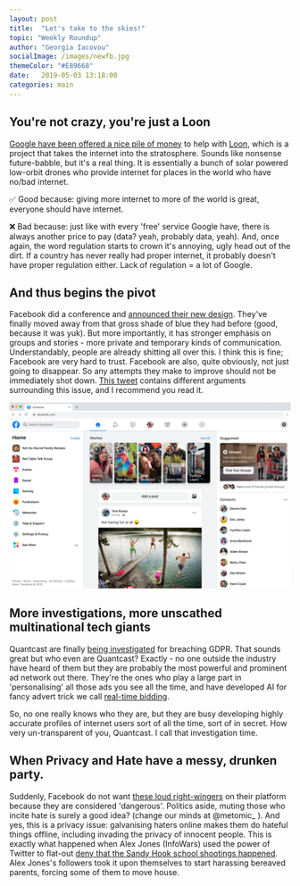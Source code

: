 ```yaml
---
layout: post
title:  "Let's take to the skies!"
topic: "Weekly Roundup"
author: "Georgia Iacovou"
socialImage: /images/newfb.jpg
themeColor: "#E89668"
date:   2019-05-03 13:18:00
categories: main
---
```

## You're not crazy, you're just a Loon

[Google have been offered a nice pile of money](https://www.bloomberg.com/news/articles/2019-04-25/softbank-unit-invests-125-million-in-alphabet-s-loon-balloons) to help with [Loon](https://x.company/projects/loon/), which is a project that takes the internet into the stratosphere. Sounds like nonsense future-babble, but it's a real thing. It is essentially a bunch of solar powered low-orbit drones who provide internet for places in the world who have no/bad internet. 

✅ Good because: giving more internet to more of the world is great, everyone should have internet.

❌ Bad because: just like with every 'free' service Google have, there is always another price to pay (data? yeah, probably data, yeah). And, once again, the word regulation starts to crown it's annoying, ugly head out of the dirt. If a country has never really had proper internet, it probably doesn't have proper regulation either. Lack of regulation = a lot of Google.

## And thus begins the pivot

Facebook did a conference and [announced their new design](https://www.nytimes.com/2019/04/30/technology/facebook-private-communication-groups.html). They've finally moved away from that gross shade of blue they had before (good, because it was yuk). But more importantly, it has stronger emphasis on groups and stories - more private and temporary kinds of communication. Understandably, people are already shitting all over this. I think this is fine; Facebook are very hard to trust. Facebook are also, quite obviously, not just going to disappear. So any attempts they make to improve should not be immediately shot down. [This tweet](https://twitter.com/systemantix/status/1123522453597229056) contains different arguments surrounding this issue, and I recommend you read it.

![](/images/newfb.jpg)

## More investigations, more unscathed multinational tech giants

Quantcast are finally [being investigated](https://techcrunch.com/2019/05/02/adtech-veteran-quantcast-is-latest-tech-giant-to-face-gdpr-privacy-probe/) for breaching GDPR. That sounds great but who even are Quantcast? Exactly - no one outside the industry have heard of them but they are probably the most powerful and prominent ad network out there. They're the ones who play a large part in 'personalising' all those ads you see all the time, and have developed AI for fancy advert trick we call [real-time bidding](https://blog.metomic.io/main/2019/03/29/RTB-fast-secret-auctions-with-your-data/html). 

So, no one really knows who they are, but they are busy developing highly accurate profiles of internet users sort of all the time, sort of in secret. How very un-transparent of you, Quantcast. I call that investigation time. 

## When Privacy and Hate have a messy, drunken party.

Suddenly, Facebook do not want [these loud right-wingers](http://www.theverge.com/2019/5/2/18526964/facebook-ban-alex-jones-laura-loomer-milo-louis-farrakhan) on their platform because they are  considered 'dangerous'. Politics aside, muting those who incite hate is surely a good idea? (change our minds at @metomic_ ).  And yes, this is a privacy issue: galvanising haters online makes them do hateful things offline, including invading the privacy of innocent people. This is exactly what happened when Alex Jones (InfoWars) used the power of Twitter to flat-out [deny that the Sandy Hook school shootings happened](https://www.esquire.com/news-politics/a26339067/sandy-hook-parents-depose-alex-jones-parkland-anniversary/). Alex Jones's followers took it upon themselves to start harassing bereaved parents, forcing some of them to move house.